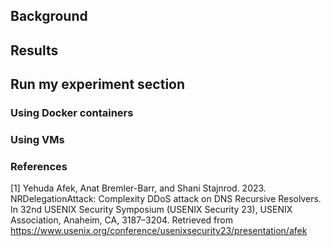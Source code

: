 <!-- start with an intro paragraph - what we'll do, what the prerequisites are -->

## Background

<!-- this has background about the material. explain at a level suitable for an advanced undergrad with some background in the topic. -->

## Results

<!-- Here, you'll show: the original result in the paper and output from your experiment reproducing it. -->

## Run my experiment section

### Using Docker containers

<!-- Get resources -->
<!-- Configure resources -->
<!-- Run experiment -->
<!-- Analyze results -->

### Using VMs

<!-- Get resources -->
<!-- Configure resources -->
<!-- Run experiment -->
<!-- Analyze results -->


### References

[1] Yehuda Afek, Anat Bremler-Barr, and Shani Stajnrod. 2023. NRDelegationAttack: Complexity DDoS attack on DNS Recursive Resolvers. In 32nd USENIX Security Symposium (USENIX Security 23), USENIX Association, Anaheim, CA, 3187–3204. Retrieved from https://www.usenix.org/conference/usenixsecurity23/presentation/afek
